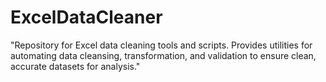# ExcelDataCleaner
"Repository for Excel data cleaning tools and scripts. Provides utilities for automating data cleansing, transformation, and validation to ensure clean, accurate datasets for analysis."
